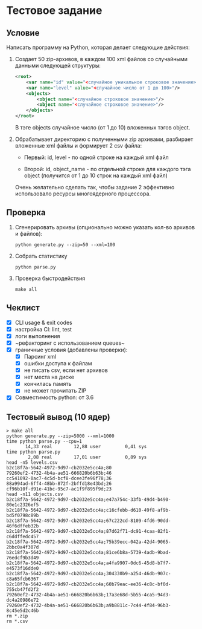 # Тестовое задание

## Условие

Написать программу на Python, которая делает следующие действия:

1. Создает 50 zip-архивов, в каждом 100 xml файлов со случайными данными следующей структуры:

    ```xml
    <root>
        <var name="id" value="<случайное уникальное строковое значение>"/>
        <var name="level" value="<случайное число от 1 до 100>"/>
        <objects>
            <object name="<случайное строковое значение>"/>
            <object name="<случайное строковое значение>"/>
        </objects>
    </root>
    ```

    В тэге objects случайное число (от 1 до 10) вложенных тэгов object.

2. Обрабатывает директорию с полученными zip архивами,  разбирает вложенные xml файлы и формирует 2 csv файла:

    - Первый: id, level - по одной строке на каждый xml файл
    
    - Второй: id, object_name - по отдельной строке для каждого тэга object (получится от 1 до 10 строк на каждый xml файл)

    Очень желательно сделать так, чтобы задание 2 эффективно использовало ресурсы многоядерного процессора.

## Проверка

1. Сгенерировать архивы (опционально можно указать кол-во архивов и файлов):
   ```
   python generate.py --zip=50 --xml=100
   ```
2. Собрать статистику
   ```
   python parse.py
   ```
3. Проверка быстродействия

   ```
   make all
   ```

## Чеклист

- [x] CLI usage & exit codes
- [x] настройка CI: lint, test
- [x] логи выполнения
- [x] ~рефакторинг с использованием queues~
- [x] граничные условия (добавлены проверки):
     - [x] Парсинг xml
     - [x] ошибки доступа к файлам
     - [x] не писать csv, если нет архивов
     - [x] нет места на диске
     - [x] кончилась память
     - [x] не может прочитать ZIP
- [x] Совместимость python: от 3.6

## Тестовый вывод (10 ядер)

```
> make all
python generate.py --zip=5000 --xml=1000
time python parse.py --cpu=1
       14,33 real        12,88 user         0,41 sys
time python parse.py
        2,08 real        17,01 user         0,89 sys
head -n5 levels.csv
b2c18f7a-5642-4972-9d97-cb2032e5cc4a;80
79260ef2-4732-4b4a-ae51-666820b6b63b;46
cc541092-0ac7-4c5d-bcf8-dcee3fe96f78;36
88a994ad-6ff4-48bb-872f-2bffd18e43bd;26
cf96b10f-d91e-41bc-95c7-ac1f9f895f9d;23
head -n11 objects.csv
b2c18f7a-5642-4972-9d97-cb2032e5cc4a;e47a754c-33fb-49d4-b490-80e1c2326ef5
b2c18f7a-5642-4972-9d97-cb2032e5cc4a;c16cfebb-d610-49f8-af9b-bd5f0798c89b
b2c18f7a-5642-4972-9d97-cb2032e5cc4a;67c222cd-8109-4fd6-90dd-46f6dffeb32b
b2c18f7a-5642-4972-9d97-cb2032e5cc4a;87d62f71-dc91-4caa-82f1-c6ddffedc457
b2c18f7a-5642-4972-9d97-cb2032e5cc4a;75b39ecc-042a-42d4-9065-2bbc0a4f307d
b2c18f7a-5642-4972-9d97-cb2032e5cc4a;81ce6b8a-5739-4adb-9bad-76edcf9b3d49
b2c18f7a-5642-4972-9d97-cb2032e5cc4a;a4fa9907-0dc6-45d8-b7f7-e4573f16dde0
b2c18f7a-5642-4972-9d97-cb2032e5cc4a;304330b9-a254-46db-907c-c8a65fcb6367
b2c18f7a-5642-4972-9d97-cb2032e5cc4a;60b79eac-ee36-4c8c-bf0d-755cb47fd2f2
79260ef2-4732-4b4a-ae51-666820b6b63b;17a3e68d-5b55-4ca5-94d3-dc4a20986e72
79260ef2-4732-4b4a-ae51-666820b6b63b;a9b8811c-7c44-4f84-96b3-8c45e5d2c46b
rm *.zip
rm *.csv
```